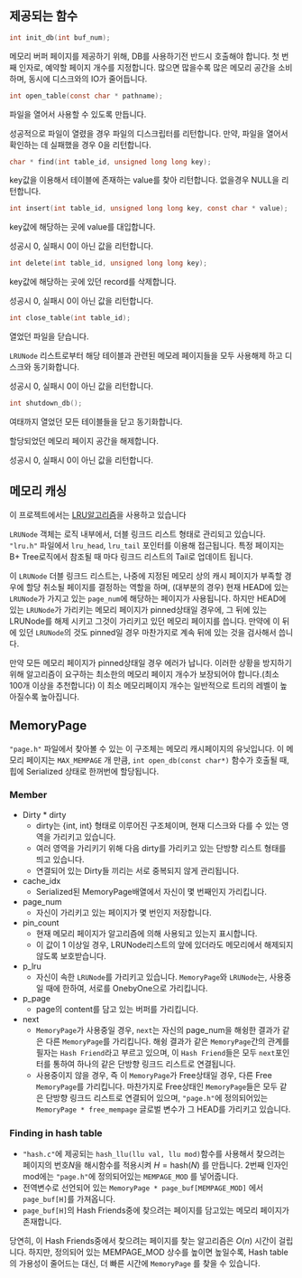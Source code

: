 ## 제공되는 함수

```C
int init_db(int buf_num);
```

메모리 버퍼 페이지를 제공하기 위해, DB를 사용하기전 반드시 호출해야 합니다. 첫 번째 인자로, 예약할 페이지 개수를 지정합니다. 많으면 많을수록 많은 메모리 공간을 소비하며, 동시에 디스크와의 IO가 줄어듭니다.

```C
int open_table(const char * pathname);
```

파일을 열어서 사용할 수 있도록 만듭니다.

성공적으로 파일이 열렸을 경우 파일의 디스크립터를 리턴합니다. 만약, 파일을 열어서 확인하는 데 실패했을 경우 0을 리턴합니다.

```C
char * find(int table_id, unsigned long long key);
```

key값을 이용해서 테이블에 존재하는 value를 찾아 리턴합니다. 없을경우 NULL을 리턴합니다.

```C
int insert(int table_id, unsigned long long key, const char * value);
```

key값에 해당하는 곳에 value를 대입합니다.

성공시 0, 실패시 0이 아닌 값을 리턴합니다.

```C
int delete(int table_id, unsigned long long key);
```

key값에 해당하는 곳에 있던 record를 삭제합니다.

성공시 0, 실패시 0이 아닌 값을 리턴합니다.

```C
int close_table(int table_id);
```

열었던 파일을 닫습니다.

`LRUNode` 리스트로부터 해당 테이블과 관련된 메모레 페이지들을 모두 사용해제 하고 디스크와 동기화합니다.

성공시 0, 실패시 0이 아닌 값을 리턴합니다.

```C
int shutdown_db();
```

여태까지 열었던 모든 테이블들을 닫고 동기화합니다.

할당되었던 메모리 페이지 공간을 해제합니다.

성공시 0, 실패시 0이 아닌 값을 리턴합니다.

## 메모리 캐싱

이 프로젝트에서는 [LRU알고리즘](https://en.wikipedia.org/wiki/Cache_replacement_policies#Least_Recently_Used_.28LRU.29)을 사용하고 있습니다

`LRUNode` 객체는 로직 내부에서, 더블 링크드 리스트 형태로 관리되고 있습니다. `"lru.h"` 파일에서 `lru_head`, `lru_tail` 포인터를 이용해 접근됩니다. 특정 페이지는 B+ Tree로직에서 참조될 때 마다 링크드 리스트의 Tail로 업데이트 됩니다.

이 `LRUNode` 더블 링크드 리스트는, 나중에 지정된 메모리 상의 캐시 페이지가 부족할 경우에 할당 취소될 페이지를 결정하는 역할을 하며, (대부분의 경우) 현재 HEAD에 있는 `LRUNode`가 가지고 있는 `page_num`에 해당하는 페이지가 사용됩니다. 하지만 HEAD에 있는 `LRUNode`가 가리키는 메모리 페이지가 pinned상태일 경우에, 그 뒤에 있는 LRUNode를 해제 시키고 그것이 가리키고 있던 메모리 페이지를 씁니다. 만약에 이 뒤에 있던 `LRUNode`의 것도 pinned일 경우 마찬가지로 계속 뒤에 있는 것을 검사해서 씁니다.

만약 모든 메모리 페이지가 pinned상태일 경우 에러가 납니다. 이러한 상황을 방지하기 위해 알고리즘이 요구하는 최소한의 메모리 페이지 개수가 보장되어야 합니다.(최소 100개 이상을 추천합니다) 이 최소 메모리페이지 개수는 일반적으로 트리의 레벨이 높아질수록 높아집니다.

## MemoryPage

`"page.h"` 파일에서 찾아볼 수 있는 이 구조체는 메모리 캐시페이지의 유닛입니다. 이 메모리 페이지는 `MAX_MEMPAGE` 개 만큼, `int open_db(const char*)` 함수가 호출될 때, 힙에 Serialized 상태로 한꺼번에 할당됩니다.

### Member

* Dirty * dirty
  * dirty는 {int, int} 형태로 이루어진 구조체이며, 현재 디스크와 다를 수 있는 영역을 가리키고 있습니다.
  * 여러 영역을 가리키기 위해 다음 dirty를 가리키고 있는 단방향 리스트 형태를 띄고 있습니다.
  * 연결되어 있는 Dirty들 끼리는 서로 중복되지 않게 관리됩니다.
* cache_idx
  * Serialized된 MemoryPage배열에서 자신이 몇 번째인지 가리킵니다.
* page_num
  * 자신이 가리키고 있는 페이지가 몇 번인지 저장합니다.
* pin_count
  * 현재 메모리 페이지가 알고리즘에 의해 사용되고 있는지 표시합니다.
  * 이 값이 1 이상일 경우, LRUNode리스트의 앞에 있더라도 메모리에서 해제되지 않도록 보호받습니다.
* p_lru
  * 자신이 속한 `LRUNode`를 가리키고 있습니다. `MemoryPage`와 `LRUNode`는, 사용중일 때에 한하여, 서로를 OnebyOne으로 가리킵니다.
* p_page
  * page의 content를 담고 있는 버퍼를 가리킵니다.
* next
  * `MemoryPage`가 사용중일 경우, `next`는 자신의 page_num을 해슁한 결과가 같은 다른 `MemoryPage`를 가리킵니다. 해슁 결과가 같은 `MemoryPage`간의 관계를 필자는 `Hash Friend`라고 부르고 있으며, 이 `Hash Friend`들은 모두 `next`포인터를 통하여 하나의 같은 단방향 링크드 리스트로 연결됩니다.
  * 사용중이지 않을 경우, 즉 이 `MemoryPage`가 Free상태일 경우, 다른 Free `MemoryPage`를 가리킵니다. 마찬가지로 Free상태인 `MemoryPage`들은 모두 같은 단방향 링크드 리스트로 연결되어 있으며, `"page.h"`에 정의되어있는 `MemoryPage * free_mempage` 글로벌 변수가 그 HEAD를 가리키고 있습니다.


### Finding in hash table

* `"hash.c"`에 제공되는 `hash_llu(llu val, llu mod)`함수를 사용해서 찾으려는 페이지의 번호$N$을 해시함수를 적용시켜 $H = \text{hash}(N)$ 를 만듭니다. 2번째 인자인 mod에는 `"page.h"`에 정의되어있는 `MEMPAGE_MOD` 를 넣어줍니다.
* 전역변수로 선언되어 있는 `MemoryPage * page_buf[MEMPAGE_MOD]` 에서 `page_buf[H]`를 가져옵니다.
* `page_buf[H]`의 Hash Friends중에 찾으려는 페이지를 담고있는 메모리 페이지가 존재합니다.

당연히, 이 Hash Friends중에서 찾으려는 페이지를 찾는 알고리즘은 $O(n)$ 시간이 걸립니다. 하지만, 정의되어 있는 MEMPAGE_MOD 상수를 높이면 높일수록, Hash table의 가용성이 줄어드는 대신, 더 빠른 시간에 `MemoryPage` 를 찾을 수 있습니다.